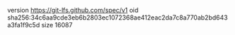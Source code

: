 version https://git-lfs.github.com/spec/v1
oid sha256:34c6aa9cde3eb6b2803ec1072368ae412eac2da7c8a770ab2bd643a3fa1f9c5d
size 16087
